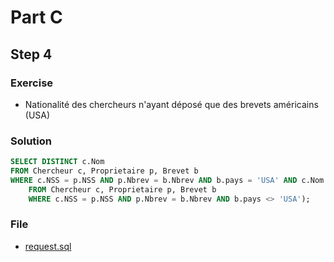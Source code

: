 # Part C
## Step 4
### Exercise
* Nationalité des chercheurs n'ayant déposé que des brevets américains (USA)

### Solution
```sql
SELECT DISTINCT c.Nom
FROM Chercheur c, Proprietaire p, Brevet b
WHERE c.NSS = p.NSS AND p.Nbrev = b.Nbrev AND b.pays = 'USA' AND c.Nom NOT IN (SELECT c.Nom
    FROM Chercheur c, Proprietaire p, Brevet b
    WHERE c.NSS = p.NSS AND p.Nbrev = b.Nbrev AND b.pays <> 'USA');
```

### File
* [request.sql](PartC/Step4/request.sql)
